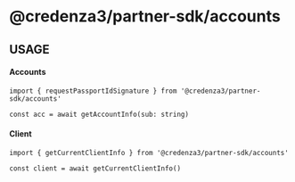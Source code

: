 # @credenza3/partner-sdk/accounts

## USAGE

#### Accounts
```
import { requestPassportIdSignature } from '@credenza3/partner-sdk/accounts'

const acc = await getAccountInfo(sub: string)
```

#### Client
```
import { getCurrentClientInfo } from '@credenza3/partner-sdk/accounts'

const client = await getCurrentClientInfo()
```
